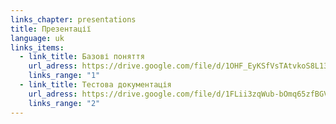 ```yaml
---
links_chapter: presentations
title: Презентації
language: uk
links_items:
  - link_title: Базові поняття
    url_adress: https://drive.google.com/file/d/1OHF_EyKSfVsTAtvkoS8L13qCWNWXINU8/view?usp=sharing
    links_range: "1"
  - link_title: Тестова документація
    url_adress: https://drive.google.com/file/d/1FLii3zqWub-bOmq65zfBGVt7uvAEGDaV/view?usp=sharing
    links_range: "2"
---
```

